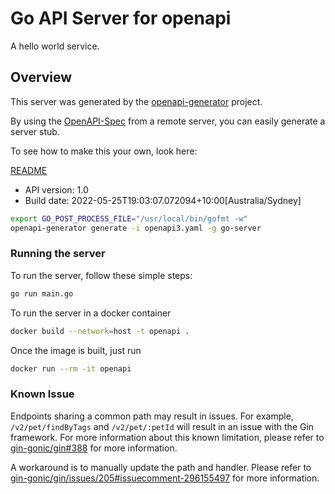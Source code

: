 # Go API Server for openapi

A hello world service.

## Overview

This server was generated by the [openapi-generator](https://openapi-generator.tech) project.

By using the [OpenAPI-Spec](https://github.com/OAI/OpenAPI-Specification) from a remote server, you can easily generate a server stub.

To see how to make this your own, look here:

[README](https://openapi-generator.tech)

- API version: 1.0
- Build date: 2022-05-25T19:03:07.072094+10:00[Australia/Sydney]

```bash
export GO_POST_PROCESS_FILE="/usr/local/bin/gofmt -w"
openapi-generator generate -i openapi3.yaml -g go-server
```

### Running the server

To run the server, follow these simple steps:

```bash
go run main.go
```

To run the server in a docker container

```bash
docker build --network=host -t openapi .
```

Once the image is built, just run

```bash
docker run --rm -it openapi
```

### Known Issue

Endpoints sharing a common path may result in issues. For example, `/v2/pet/findByTags` and `/v2/pet/:petId` will result in an issue with the Gin framework. For more information about this known limitation, please refer to [gin-gonic/gin#388](https://github.com/gin-gonic/gin/issues/388) for more information.

A workaround is to manually update the path and handler. Please refer to [gin-gonic/gin/issues/205#issuecomment-296155497](https://github.com/gin-gonic/gin/issues/205#issuecomment-296155497) for more information.
